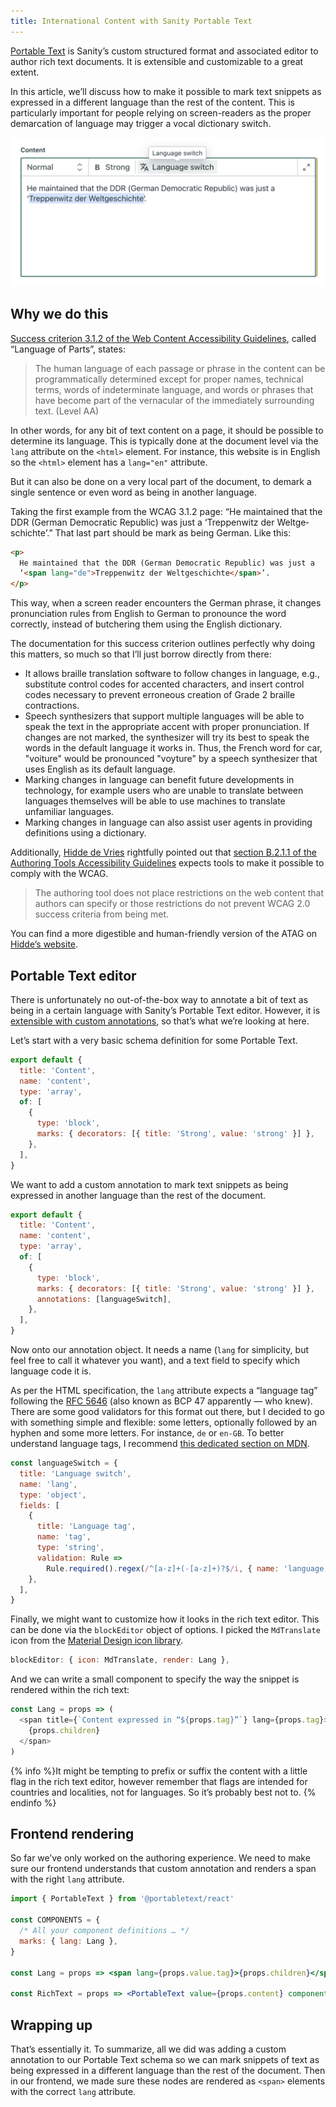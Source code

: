 ```yaml
---
title: International Content with Sanity Portable Text
---
```


[Portable Text](https://www.sanity.io/docs/presenting-block-text) is Sanity’s custom structured format and associated editor to author rich text documents. It is extensible and customizable to a great extent.

In this article, we’ll discuss how to make it possible to mark text snippets as expressed in a different language than the rest of the content. This is particularly important for people relying on screen-readers as the proper demarcation of language may trigger a vocal dictionary switch.

![Screenshot of the rich text editor featuring a “Language switch” option](/assets/images/international-content-with-sanity-portable-text/rich-text.png)

## Why we do this

[Success criterion 3.1.2 of the Web Content Accessibility Guidelines](https://www.w3.org/TR/UNDERSTANDING-WCAG20/meaning-other-lang-id.html), called “Language of Parts”, states:

> The human language of each passage or phrase in the content can be programmatically determined except for proper names, technical terms, words of indeterminate language, and words or phrases that have become part of the vernacular of the immediately surrounding text. (Level AA)

In other words, for any bit of text content on a page, it should be possible to determine its language. This is typically done at the document level via the `lang` attribute on the `<html>` element. For instance, this website is in English so the `<html>` element has a `lang="en"` attribute.

But it can also be done on a very local part of the document, to demark a single sentence or even word as being in another language.

Taking the first example from the WCAG 3.1.2 page: “He maintained that the DDR (German Democratic Republic) was just a ‘<span lang="de">Treppenwitz der Weltgeschichte</span>’.” That last part should be mark as being German. Like this:

```html
<p>
  He maintained that the DDR (German Democratic Republic) was just a  
  ‘<span lang="de">Treppenwitz der Weltgeschichte</span>’.
</p>
```

This way, when a screen reader encounters the German phrase, it changes pronunciation rules from English to German to pronounce the word correctly, instead of butchering them using the English dictionary.

The documentation for this success criterion outlines perfectly why doing this matters, so much so that I’ll just borrow directly from there:

- It allows braille translation software to follow changes in language, e.g., substitute control codes for accented characters, and insert control codes necessary to prevent erroneous creation of Grade 2 braille contractions.
- Speech synthesizers that support multiple languages will be able to speak the text in the appropriate accent with proper pronunciation. If changes are not marked, the synthesizer will try its best to speak the words in the default language it works in. Thus, the French word for car, "voiture" would be pronounced "voyture" by a speech synthesizer that uses English as its default language.
- Marking changes in language can benefit future developments in technology, for example users who are unable to translate between languages themselves will be able to use machines to translate unfamiliar languages.
- Marking changes in language can also assist user agents in providing definitions using a dictionary. 

Additionally, [Hidde de Vries](https://twitter.com/hdv) rightfully pointed out that [section B.2.1.1 of the Authoring Tools Accessibility Guidelines](https://www.w3.org/TR/ATAG20/#gl_b21) expects tools to make it possible to comply with the WCAG.

> The authoring tool does not place restrictions on the web content that authors can specify or those restrictions do not prevent WCAG 2.0 success criteria from being met.

You can find a more digestible and human-friendly version of the ATAG on [Hidde’s website](https://hidde.blog/content-creation-accessibility/).

## Portable Text editor

There is unfortunately no out-of-the-box way to annotate a bit of text as being in a certain language with Sanity’s Portable Text editor. However, it is [extensible with custom annotations](https://www.sanity.io/docs/customization#92d92c3189a3), so that’s what we’re looking at here.

Let’s start with a very basic schema definition for some Portable Text.

```js
export default {
  title: 'Content',
  name: 'content',
  type: 'array',
  of: [
    {
      type: 'block',
      marks: { decorators: [{ title: 'Strong', value: 'strong' }] },
    },
  ],
}
```

We want to add a custom annotation to mark text snippets as being expressed in another language than the rest of the document.

```js
export default {
  title: 'Content',
  name: 'content',
  type: 'array',
  of: [
    {
      type: 'block',
      marks: { decorators: [{ title: 'Strong', value: 'strong' }] },
      annotations: [languageSwitch],
    },
  ],
}
```

Now onto our annotation object. It needs a name (`lang` for simplicity, but feel free to call it whatever you want), and a text field to specify which language code it is.

As per the HTML specification, the `lang` attribute expects a “language tag” following the [RFC 5646](https://datatracker.ietf.org/doc/html/rfc5646) (also known as BCP 47 apparently — who knew). There are some good validators for this format out there, but I decided to go with something simple and flexible: some letters, optionally followed by an hyphen and some more letters. For instance, `de` or `en-GB`. To better understand language tags, I recommend [this dedicated section on MDN](https://developer.mozilla.org/en-US/docs/Web/HTML/Global_attributes/lang#language_tag_syntax).

```js
const languageSwitch = {
  title: 'Language switch',
  name: 'lang',
  type: 'object',
  fields: [
    {
      title: 'Language tag',
      name: 'tag',
      type: 'string',
      validation: Rule =>
        Rule.required().regex(/^[a-z]+(-[a-z]+)?$/i, { name: 'language tag' }),
    },
  ],
}
```

Finally, we might want to customize how it looks in the rich text editor. This can be done via the `blockEditor` object of options. I picked the `MdTranslate` icon from the [Material Design icon library](https://react-icons.github.io/react-icons/icons?name=md).

```js
blockEditor: { icon: MdTranslate, render: Lang },
```

And we can write a small component to specify the way the snippet is rendered within the rich text:

```js
const Lang = props => (
  <span title={`Content expressed in “${props.tag}”`} lang={props.tag}>
    {props.children}
  </span>
)
```

{% info %}It might be tempting to prefix or suffix the content with a little flag in the rich text editor, however remember that flags are intended for countries and localities, not for languages. So it’s probably best not to. {% endinfo %}

## Frontend rendering

So far we’ve only worked on the authoring experience. We need to make sure our frontend understands that custom annotation and renders a span with the right `lang` attribute.

```jsx
import { PortableText } from '@portabletext/react'

const COMPONENTS = {
  /* All your component definitions … */
  marks: { lang: Lang },
}

const Lang = props => <span lang={props.value.tag}>{props.children}</span>

const RichText = props => <PortableText value={props.content} components={COMPONENTS} />
```

## Wrapping up

That’s essentially it. To summarize, all we did was adding a custom annotation to our Portable Text schema so we can mark snippets of text as being expressed in a different language than the rest of the document. Then in our frontend, we made sure these nodes are rendered as `<span>` elements with the correct `lang` attribute.
